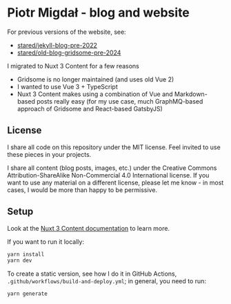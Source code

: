 # Piotr Migdał - blog and website

For previous versions of the website, see:

- [stared/jekyll-blog-pre-2022](https://github.com/stared/jekyll-blog-pre-2022)
- [stared/old-blog-gridsome-pre-2024](https://github.com/stared/old-blog-gridsome-pre-2024)

I migrated to Nuxt 3 Content for a few reasons

- Gridsome is no longer maintained (and uses old Vue 2)
- I wanted to use Vue 3 + TypeScript
- Nuxt 3 Content makes using a combination of Vue and Markdown-based posts really easy (for my use case, much GraphMQ-based approach of Gridsome and React-based GatsbyJS)

## License

I share all code on this repository under the MIT license. Feel invited to use these pieces in your projects.

I share all content (blog posts, images, etc.) under the Creative Commons Attribution-ShareAlike Non-Commercial 4.0 International license. If you want to use any material on a different license, please let me know - in most cases, I would be more than happy to be permissive.

## Setup

Look at the [Nuxt 3 Content documentation](https://content.nuxt.com/) to learn more.

If you want to run it locally:

```bash
yarn install
yarn dev
```

To create a static version, see how I do it in GitHub Actions, `.github/workflows/build-and-deploy.yml`; in general, you need to run:

```bash
yarn generate
```
